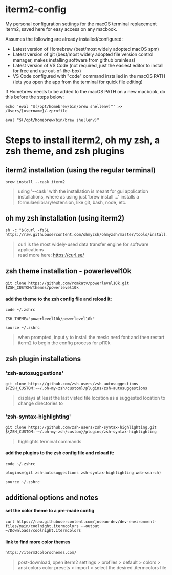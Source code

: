 # iterm2-config
My personal configuration settings for the macOS terminal replacement iterm2, saved here for easy access on any macbook. 

Assumes the following are already installed/configured:
- Latest version of Homebrew (best/most widely adopted macOS spm)
- Latest version of git (best/most widely adopted file version control manager, makes installing software from github brainless)
- Latest version of VS Code (not required, just the easiest editor to install for free and use out-of-the-box)
- VS Code configured with "code" command installed in the macOS PATH (lets you open the app from the terminal for quick file editing)

If Homebrew needs to be added to the macOS PATH on a new macbook, do this before the steps below:
```
echo 'eval "$(/opt/homebrew/bin/brew shellenv)"' >> /Users/[username]/.zprofile
```
```
eval "$(/opt/homebrew/bin/brew shellenv)"
```

# Steps to install iterm2, oh my zsh, a zsh theme, and zsh plugins
## iterm2 installation (using the regular terminal)
```
brew install --cask iterm2
```

> using '--cask' with the installation is meant for gui application installations, where as using just 'brew install ...' installs a formulae/library/extension, like git, bash, node, etc.

## oh my zsh installation (using iterm2)
```
sh -c "$(curl -fsSL https://raw.githubusercontent.com/ohmyzsh/ohmyzsh/master/tools/install.sh)"
```
> curl is the most widely-used data transfer engine for software applications <br />
> read more here: https://curl.se/

## zsh theme installation - powerlevel10k
```
git clone https://github.com/romkatv/powerlevel10k.git $ZSH_CUSTOM/themes/powerlevel10k
```

#### add the theme to the zsh config file and reload it:
```
code ~/.zshrc
```
```
ZSH_THEME="powerlevel10k/powerlevel10k"
```
```
source ~/.zshrc
```
> when prompted, input y to install the meslo nerd font and then restart iterm2 to begin the config process for pl10k 

## zsh plugin installations
### 'zsh-autosuggestions'
```
git clone https://github.com/zsh-users/zsh-autosuggestions ${ZSH_CUSTOM:-~/.oh-my-zsh/custom}/plugins/zsh-autosuggestions
```
> displays at least the last visted file location as a suggested location to change directories to

### 'zsh-syntax-highlighting'
```
git clone https://github.com/zsh-users/zsh-syntax-highlighting.git ${ZSH_CUSTOM:-~/.oh-my-zsh/custom}/plugins/zsh-syntax-highlighting
```
> highlights terminal commands

#### add the plugins to the zsh config file and reload it:
```
code ~/.zshrc
```
```
plugins=(git zsh-autosuggestions zsh-syntax-highlighting web-search)
```
```
source ~/.zshrc
```

## additional options and notes
#### set the color theme to a pre-made config
```
curl https://raw.githubusercontent.com/josean-dev/dev-environment-files/main/coolnight.itermcolors --output ~/Downloads/coolnight.itermcolors
```
#### link to find more color themes
```
https://iterm2colorschemes.com/
```
> post-download, open iterm2 settings > profiles > default > colors > ansi colors color presets > import > select the desired .itermcolors file